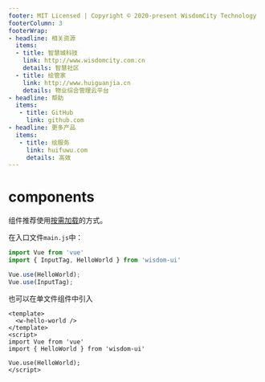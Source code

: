 ```yaml
---
footer: MIT Licensed | Copyright © 2020-present WisdomCity Technology
footerColumn: 3
footerWrap:
- headline: 相关资源
  items:
  - title: 智慧城科技
    link: http://www.wisdomcity.com.cn
    details: 智慧社区
  - title: 绘管家
    link: http://www.huiguanjia.cn
    details: 物业综合管理云平台
- headline: 帮助
  items:
   - title: GitHub
     link: github.com
- headline: 更多产品
  items:
   - title: 绘服务
     link: huifuwu.com
     details: 高效
---
```


# components

组件推荐使用[按需加载](/introduce/getting-started/#按需加载)的方式。

在入口文件`main.js`中：

```js
import Vue from 'vue'
import { InputTag, HelloWorld } from 'wisdom-ui'

Vue.use(HelloWorld);
Vue.use(InputTag);
```

也可以在单文件组件中引入

```vue
<template>
  <w-hello-world />
</template>
<script>
import Vue from 'vue'
import { HelloWorld } from 'wisdom-ui'

Vue.use(HelloWorld);
</script>
```